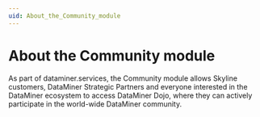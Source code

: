 ```yaml
---
uid: About_the_Community_module
---
```


# About the Community module

As part of dataminer.services, the Community module allows Skyline customers, DataMiner Strategic Partners and everyone interested in the DataMiner ecosystem to access DataMiner Dojo, where they can actively participate in the world-wide DataMiner community.

